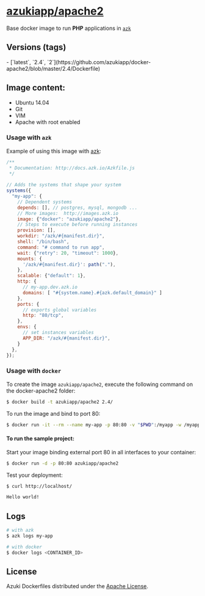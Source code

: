 [azukiapp/apache2](http://images.azk.io/#/apache2)
==================

Base docker image to run **PHP** applications in [`azk`](http://azk.io)

Versions (tags)
---

<versions>
- [`latest`, `2.4`, `2`](https://github.com/azukiapp/docker-apache2/blob/master/2.4/Dockerfile)
</versions>

Image content:
---

- Ubuntu 14.04
- Git
- VIM
- Apache with root enabled

### Usage with `azk`

Example of using this image with [azk](http://azk.io):

```js
/**
 * Documentation: http://docs.azk.io/Azkfile.js
 */
 
// Adds the systems that shape your system
systems({
  "my-app": {
    // Dependent systems
    depends: [], // postgres, mysql, mongodb ...
    // More images:  http://images.azk.io
    image: {"docker": "azukiapp/apache2"},
    // Steps to execute before running instances
    provision: [],
    workdir: "/azk/#{manifest.dir}",
    shell: "/bin/bash",
    command: "# command to run app",
    wait: {"retry": 20, "timeout": 1000},
    mounts: {
      '/azk/#{manifest.dir}': path("."),
    },
    scalable: {"default": 1},
    http: {
      // my-app.dev.azk.io
      domains: [ "#{system.name}.#{azk.default_domain}" ]
    },
    ports: {
      // exports global variables
      http: "80/tcp",
    },
    envs: {
      // set instances variables
      APP_DIR: "/azk/#{manifest.dir}",
    }
  },
});
```

### Usage with `docker`

To create the image `azukiapp/apache2`, execute the following command on the docker-apache2 folder:

```sh
$ docker build -t azukiapp/apache2 2.4/
```

To run the image and bind to port 80:

```sh
$ docker run -it --rm --name my-app -p 80:80 -v "$PWD":/myapp -w /myapp azukiapp/apache2 apache2-foreground
```

#### To run the sample project:

Start your image binding external port 80 in all interfaces to your container:

```sh
$ docker run -d -p 80:80 azukiapp/apache2
```

Test your deployment:

```sh
$ curl http://localhost/

Hello world!
```

Logs
---

```sh
# with azk
$ azk logs my-app

# with docker
$ docker logs <CONTAINER_ID>
```

## License

Azuki Dockerfiles distributed under the [Apache License](https://github.com/azukiapp/dockerfiles/blob/master/LICENSE).
